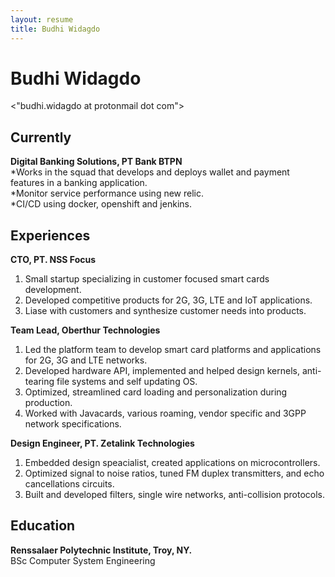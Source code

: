 ```yaml
---
layout: resume
title: Budhi Widagdo
---
```

# Budhi Widagdo

<div id="email">
<"budhi.widagdo at protonmail dot com">
</div>


## Currently

**Digital Banking Solutions, PT Bank BTPN**  
*Works in the squad that develops and deploys wallet and payment features in a banking application.  
*Monitor service performance using new relic.  
*CI/CD using docker, openshift and jenkins.  

## Experiences

**CTO, PT. NSS Focus**  
1. Small startup specializing in customer focused smart cards development.  
2. Developed competitive products for 2G, 3G, LTE and IoT applications.  
3. Liase with customers and synthesize customer needs into products.  

**Team Lead, Oberthur Technologies**  
1. Led the platform team to develop smart card platforms and applications for 2G, 3G and LTE networks.  
2. Developed hardware API, implemented and helped design kernels, anti-tearing file systems and self updating OS.  
3. Optimized, streamlined card loading and personalization during production.  
4. Worked with Javacards, various roaming, vendor specific and 3GPP network specifications.  

**Design Engineer, PT. Zetalink Technologies**  
1. Embedded design speacialist, created applications on microcontrollers.  
2. Optimized signal to noise ratios, tuned FM duplex transmitters, and echo cancellations circuits.  
3. Built and developed filters, single wire networks, anti-collision protocols.  


## Education
__Renssalaer Polytechnic Institute, Troy, NY.__  
BSc Computer System Engineering



<!-- ### Footer

Last updated: 20190808 -->


